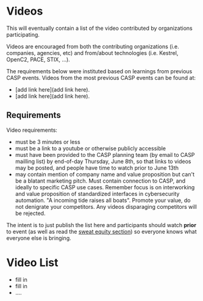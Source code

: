 # Videos
This will eventually contain a list of the video
contributed by organizations participating.

Videos are encouraged from both the contributing organizations
(i.e. companies, agencies, etc)
and from/about technologies (i.e. Kestrel, OpenC2, PACE, STIX, ...).

The requirements below were instituted based on learnings
from previous CASP events.
Videos from the most previous CASP events can be found at:
* [add link here](add link here).
* [add link here](add link here).

## Requirements
Video requirements:
* must be 3 minutes or less
* must be a link to a youtube or otherwise publicly accessible
* must have been provided to the CASP planning team (by email to CASP mailling list) by end-of-day Thursday, June 8th, so that links to videos may be posted, and people have time to watch prior to June 13th
* may contain mention of company name and value proposition but can't be a blatant marketing pitch. Must contain connection to CASP, and ideally to specific CASP use cases. Remember focus is on interworking and value proposition of standardized interfaces in cybersecurity automation. "A incoming tide raises all boats". Promote your value, do not denigrate your competitors. Any videos disparaging competitors will be rejected.

The intent is to just publish the list here and participants should watch
**prior** to event (as well as read the 
[sweat equity section](../SweatEquity/README.md)) 
so everyone knows what everyone else is bringing.

# Video List
* fill in 
* fill in
* ....